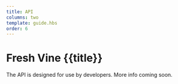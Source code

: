 ```yaml
---
title: API
columns: two
template: guide.hbs
order: 6
---
```


# Fresh Vine {{title}}

The API is designed for use by developers. More info coming soon.  